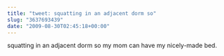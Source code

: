 ```yaml
---
title: "tweet: squatting in an adjacent dorm so"
slug: "3637693439"
date: "2009-08-30T02:45:18+00:00"
---
```

squatting in an adjacent dorm so my mom can have my nicely-made bed.